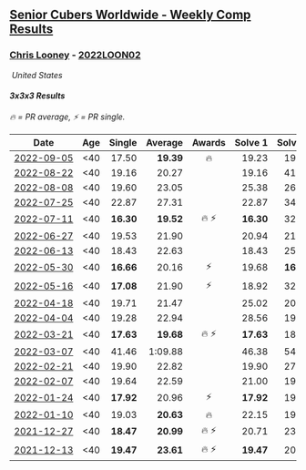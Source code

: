 <style>table {white-space: nowrap;}</style>
<link rel="stylesheet" type="text/css" href="/scw-comp/css/flags.css" />

## [Senior Cubers Worldwide - Weekly Comp Results](/scw-comp/results/)
### [Chris Looney](README.md) - [2022LOON02](https://www.worldcubeassociation.org/persons/2022LOON02?event=333)

<i class="flag flag-US" />&nbsp;United States

#### 3x3x3 Results

<span style="white-space: nowrap;">🔥 = PR average</span>, <span style="white-space: nowrap;">⚡ = PR single</span>.

| Date | Age | Single | Average | Awards | Solve 1 | Solve 2 | Solve 3 | Solve 4 | Solve 5 | Video |
| :--: | :--: | --: | --: | :--: | --: | --: | --: | --: | --: | :-- |
| [2022-09-05](../../results/2022-09-05/333.md) | <40 | 17.50 | **19.39** | 🔥 | 19.23 | 19.97 | 19.93 | 17.50 | 19.02 | [Desktop](https://www.facebook.com/chris.looney/videos/790004042120579) / [Mobile](https://m.facebook.com/chris.looney/videos/790004042120579) |
| [2022-08-22](../../results/2022-08-22/333.md) | <40 | 19.16 | 20.27 |  | 19.16 | 41.48 | 19.94 | 20.58 | 20.28 | [Desktop](https://www.facebook.com/chris.looney/videos/629180228574822) / [Mobile](https://m.facebook.com/chris.looney/videos/629180228574822) |
| [2022-08-08](../../results/2022-08-08/333.md) | <40 | 19.60 | 23.05 |  | 25.38 | 26.09 | 19.60 | 21.90 | 21.86 | [Desktop](https://www.facebook.com/chris.looney/videos/641971087049970) / [Mobile](https://m.facebook.com/chris.looney/videos/641971087049970) |
| [2022-07-25](../../results/2022-07-25/333.md) | <40 | 22.87 | 27.31 |  | 22.87 | 34.21 | 23.83 | 30.66 | 27.45 | [Desktop](https://www.facebook.com/chris.looney/videos/1202987520283776) / [Mobile](https://m.facebook.com/chris.looney/videos/1202987520283776) |
| [2022-07-11](../../results/2022-07-11/333.md) | <40 | **16.30** | **19.52** | 🔥 ⚡ | **16.30** | 32.80 | 18.00 | 18.15 | 22.40 | [Desktop](https://www.facebook.com/chris.looney/videos/494148799182142) / [Mobile](https://m.facebook.com/chris.looney/videos/494148799182142) |
| [2022-06-27](../../results/2022-06-27/333.md) | <40 | 19.53 | 21.90 |  | 20.94 | 21.73 | 25.58 | 19.53 | 23.04 | [Desktop](https://www.facebook.com/chris.looney/videos/758446088528862) / [Mobile](https://m.facebook.com/chris.looney/videos/758446088528862) |
| [2022-06-13](../../results/2022-06-13/333.md) | <40 | 18.43 | 22.63 |  | 18.43 | 25.61 | 21.35 | 25.21 | 21.33 | [Desktop](https://www.facebook.com/chris.looney/videos/742313190225884) / [Mobile](https://m.facebook.com/chris.looney/videos/742313190225884) |
| [2022-05-30](../../results/2022-05-30/333.md) | <40 | **16.66** | 20.16 | ⚡ | 19.68 | **16.66** | 17.98 | 22.82 | 51.45 | [Desktop](https://www.facebook.com/chris.looney/videos/703475850946621) / [Mobile](https://m.facebook.com/chris.looney/videos/703475850946621) |
| [2022-05-16](../../results/2022-05-16/333.md) | <40 | **17.08** | 21.90 | ⚡ | 18.92 | 32.15 | 21.63 | **17.08** | 25.15 | [Desktop](https://www.facebook.com/chris.looney/videos/1090116361852711) / [Mobile](https://m.facebook.com/chris.looney/videos/1090116361852711) |
| [2022-04-18](../../results/2022-04-18/333.md) | <40 | 19.71 | 21.47 |  | 25.02 | 20.56 | 19.71 | 23.04 | 20.80 | [Desktop](https://www.facebook.com/chris.looney/videos/719263949262190) / [Mobile](https://m.facebook.com/chris.looney/videos/719263949262190) |
| [2022-04-04](../../results/2022-04-04/333.md) | <40 | 19.28 | 22.94 |  | 28.56 | 19.28 | 19.43 | 29.61 | 20.84 | [Desktop](https://www.facebook.com/chris.looney/videos/1075499716657285) / [Mobile](https://m.facebook.com/chris.looney/videos/1075499716657285) |
| [2022-03-21](../../results/2022-03-21/333.md) | <40 | **17.63** | **19.68** | 🔥 ⚡ | **17.63** | 18.64 | 22.10 | 18.31 | 26.08 | [Desktop](https://www.facebook.com/chris.looney/videos/702847657401796) / [Mobile](https://m.facebook.com/chris.looney/videos/702847657401796) |
| [2022-03-07](../../results/2022-03-07/333.md) | <40 | 41.46 | 1:09.88 |  | 46.38 | 54.40 | 1:55.47 | 1:48.87 | 41.46 | [Desktop](https://www.facebook.com/chris.looney/videos/482877963316828) / [Mobile](https://m.facebook.com/chris.looney/videos/482877963316828) |
| [2022-02-21](../../results/2022-02-21/333.md) | <40 | 19.90 | 22.82 |  | 19.90 | 27.18 | 22.86 | 21.82 | 23.77 | [Desktop](https://www.facebook.com/chris.looney/videos/489383352699595) / [Mobile](https://m.facebook.com/chris.looney/videos/489383352699595) |
| [2022-02-07](../../results/2022-02-07/333.md) | <40 | 19.64 | 22.59 |  | 21.00 | 19.64 | 23.89 | 22.89 | 38.13 | [Desktop](https://www.facebook.com/chris.looney/videos/326495192748566) / [Mobile](https://m.facebook.com/chris.looney/videos/326495192748566) |
| [2022-01-24](../../results/2022-01-24/333.md) | <40 | **17.92** | 20.96 | ⚡ | **17.92** | 19.80 | 21.98 | DNF | 21.11 | [Desktop](https://www.facebook.com/chris.looney/videos/1357402214713795) / [Mobile](https://m.facebook.com/chris.looney/videos/1357402214713795) |
| [2022-01-10](../../results/2022-01-10/333.md) | <40 | 19.03 | **20.63** | 🔥 | 22.15 | 19.88 | 19.87 | 19.03 | DNF | [Desktop](https://www.facebook.com/chris.looney/videos/5106588689364805) / [Mobile](https://m.facebook.com/chris.looney/videos/5106588689364805) |
| [2021-12-27](../../results/2021-12-27/333.md) | <40 | **18.47** | **20.99** | 🔥 ⚡ | 20.71 | 23.55 | 19.46 | **18.47** | 22.79 | [Desktop](https://www.facebook.com/chris.looney/videos/633134034472753) / [Mobile](https://m.facebook.com/chris.looney/videos/633134034472753) |
| [2021-12-13](../../results/2021-12-13/333.md) | <40 | **19.47** | **23.61** | 🔥 ⚡ | **19.47** | 20.47 | 25.27 | DNF | 25.10 | [Desktop](https://www.facebook.com/chris.looney/videos/5748838128576206) / [Mobile](https://m.facebook.com/chris.looney/videos/5748838128576206) |


<!-- Global site tag (gtag.js) - Google Analytics -->
<script async src="https://www.googletagmanager.com/gtag/js?id=UA-86348435-3"></script>
<script>window.dataLayer = window.dataLayer || []; function gtag() {dataLayer.push(arguments);} gtag('js', new Date()); gtag('config', 'UA-86348435-3');</script>
